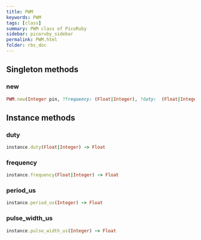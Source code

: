 ```yaml
---
title: PWM
keywords: PWM
tags: [class]
summary: PWM class of PicoRuby
sidebar: picoruby_sidebar
permalink: PWM.html
folder: rbs_doc
---
```

## Singleton methods
### new

```ruby
PWM.new(Integer pin, ?frequency: (Float|Integer), ?duty:  (Float|Integer)) -> instance
```
## Instance methods
### duty

```ruby
instance.duty(Float|Integer) -> Float
```
### frequency

```ruby
instance.frequency(Float|Integer) -> Float
```
### period_us

```ruby
instance.period_us(Integer) -> Float
```
### pulse_width_us

```ruby
instance.pulse_width_us(Integer) -> Float
```
